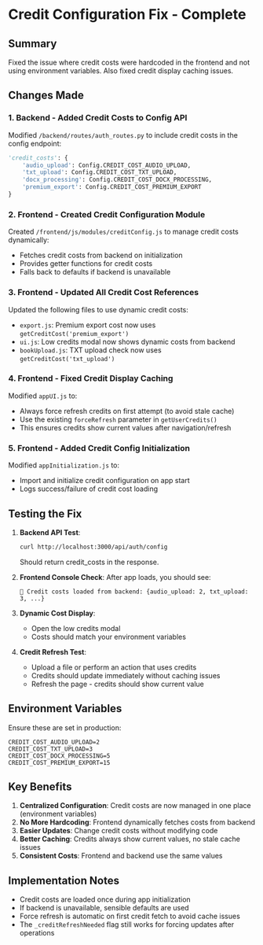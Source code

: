 # Credit Configuration Fix - Complete

## Summary
Fixed the issue where credit costs were hardcoded in the frontend and not using environment variables. Also fixed credit display caching issues.

## Changes Made

### 1. Backend - Added Credit Costs to Config API
Modified `/backend/routes/auth_routes.py` to include credit costs in the config endpoint:
```python
'credit_costs': {
    'audio_upload': Config.CREDIT_COST_AUDIO_UPLOAD,
    'txt_upload': Config.CREDIT_COST_TXT_UPLOAD,
    'docx_processing': Config.CREDIT_COST_DOCX_PROCESSING,
    'premium_export': Config.CREDIT_COST_PREMIUM_EXPORT
}
```

### 2. Frontend - Created Credit Configuration Module
Created `/frontend/js/modules/creditConfig.js` to manage credit costs dynamically:
- Fetches credit costs from backend on initialization
- Provides getter functions for credit costs
- Falls back to defaults if backend is unavailable

### 3. Frontend - Updated All Credit Cost References
Updated the following files to use dynamic credit costs:
- `export.js`: Premium export cost now uses `getCreditCost('premium_export')`
- `ui.js`: Low credits modal now shows dynamic costs from backend
- `bookUpload.js`: TXT upload check now uses `getCreditCost('txt_upload')`

### 4. Frontend - Fixed Credit Display Caching
Modified `appUI.js` to:
- Always force refresh credits on first attempt (to avoid stale cache)
- Use the existing `forceRefresh` parameter in `getUserCredits()`
- This ensures credits show current values after navigation/refresh

### 5. Frontend - Added Credit Config Initialization
Modified `appInitialization.js` to:
- Import and initialize credit configuration on app start
- Logs success/failure of credit cost loading

## Testing the Fix

1. **Backend API Test**:
   ```bash
   curl http://localhost:3000/api/auth/config
   ```
   Should return credit_costs in the response.

2. **Frontend Console Check**:
   After app loads, you should see:
   ```
   💎 Credit costs loaded from backend: {audio_upload: 2, txt_upload: 3, ...}
   ```

3. **Dynamic Cost Display**:
   - Open the low credits modal
   - Costs should match your environment variables

4. **Credit Refresh Test**:
   - Upload a file or perform an action that uses credits
   - Credits should update immediately without caching issues
   - Refresh the page - credits should show current value

## Environment Variables
Ensure these are set in production:
```
CREDIT_COST_AUDIO_UPLOAD=2
CREDIT_COST_TXT_UPLOAD=3
CREDIT_COST_DOCX_PROCESSING=5
CREDIT_COST_PREMIUM_EXPORT=15
```

## Key Benefits
1. **Centralized Configuration**: Credit costs are now managed in one place (environment variables)
2. **No More Hardcoding**: Frontend dynamically fetches costs from backend
3. **Easier Updates**: Change credit costs without modifying code
4. **Better Caching**: Credits always show current values, no stale cache issues
5. **Consistent Costs**: Frontend and backend use the same values

## Implementation Notes
- Credit costs are loaded once during app initialization
- If backend is unavailable, sensible defaults are used
- Force refresh is automatic on first credit fetch to avoid cache issues
- The `_creditRefreshNeeded` flag still works for forcing updates after operations